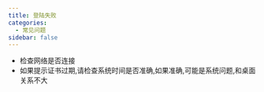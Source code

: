 ```yaml
---
title: 登陆失败
categories:
  - 常见问题
sidebar: false
---
```


- 检查网络是否连接
- 如果提示证书过期,请检查系统时间是否准确,如果准确,可能是系统问题,和桌面关系不大
